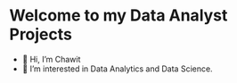 # Welcome to my Data Analyst Projects
- 👋 Hi, I’m Chawit
- 👀 I’m interested in Data Analytics and Data Science.

<!---
ChawitTe/ChawitTe is a ✨ special ✨ repository because its `README.md` (this file) appears on your GitHub profile.
You can click the Preview link to take a look at your changes.
--->
